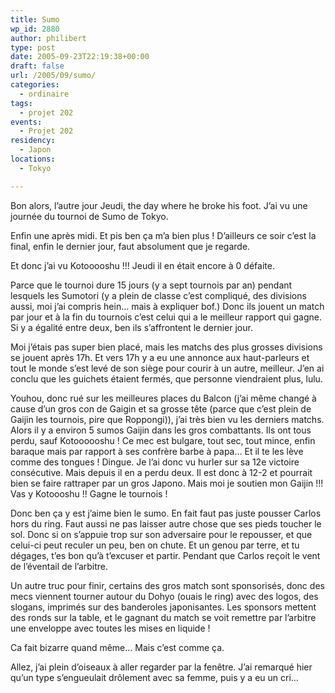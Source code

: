 ```yaml
---
title: Sumo
wp_id: 2880
author: philibert
type: post
date: 2005-09-23T22:19:38+00:00
draft: false
url: /2005/09/sumo/
categories:
  - ordinaire
tags:
  - projet 202
events:
  - Projet 202
residency:
  - Japon
locations:
  - Tokyo

---
```

Bon alors, l&rsquo;autre jour Jeudi, the day where he broke his foot. J&rsquo;ai vu une journée du tournoi de Sumo de Tokyo.

Enfin une après midi. Et pis ben ça m&rsquo;a bien plus ! D&rsquo;ailleurs ce soir c&rsquo;est la final, enfin le dernier jour, faut absolument que je regarde.

Et donc j&rsquo;ai vu Kotooooshu !!! Jeudi il en était encore à 0 défaite.
  
Parce que le tournoi dure 15 jours (y a sept tournois par an) pendant lesquels les Sumotori (y a plein de classe c&rsquo;est compliqué, des divisions aussi, moi j&rsquo;ai compris hein&#8230; mais à expliquer bof.) Donc ils jouent un match par jour et à la fin du tournois c&rsquo;est celui qui a le meilleur rapport qui gagne. Si y a égalité entre deux, ben ils s&rsquo;affrontent le dernier jour.
  
Moi j&rsquo;étais pas super bien placé, mais les matchs des plus grosses divisions se jouent après 17h. Et vers 17h y a eu une annonce aux haut-parleurs et tout le monde s&rsquo;est levé de son siège pour courir à un autre, meilleur. J&rsquo;en ai conclu que les guichets étaient fermés, que personne viendraient plus, lulu. 

Youhou, donc rué sur les meilleures places du Balcon (j&rsquo;ai même changé à cause d&rsquo;un gros con de Gaigin et sa grosse tête (parce que c&rsquo;est plein de Gaijin les tournois, pire que Roppongi)), j&rsquo;ai très bien vu les derniers matchs. Alors il y a environ 5 sumos Gaijin dans les gros combattants. Ils ont tous perdu, sauf Kotoooooshu ! Ce mec est bulgare, tout sec, tout mince, enfin baraque mais par rapport à ses confrère barbe à papa&#8230; Et il te les lève comme des tongues ! Dingue. Je l&rsquo;ai donc vu hurler sur sa 12e victoire consécutive. Mais depuis il en a perdu deux. Il est donc à 12-2 et pourrait bien se faire rattraper par un gros Japono. Mais moi je soutien mon Gaijin !!! Vas y Kotoooshu !! Gagne le tournois !

Donc ben ça y est j&rsquo;aime bien le sumo. En fait faut pas juste pousser Carlos hors du ring. Faut aussi ne pas laisser autre chose que ses pieds toucher le sol. Donc si on s&rsquo;appuie trop sur son adversaire pour le repousser, et que celui-ci peut reculer un peu, ben on chute. Et un genou par terre, et tu dégages, t&rsquo;es bon qu&rsquo;à t&rsquo;excuser et partir. Pendant que Carlos reçoit le vent de l&rsquo;éventail de l&rsquo;arbitre.

Un autre truc pour finir, certains des gros match sont sponsorisés, donc des mecs viennent tourner autour du Dohyo (ouais le ring) avec des logos, des slogans, imprimés sur des banderoles japonisantes. Les sponsors mettent des ronds sur la table, et le gagnant du match se voit remettre par l&rsquo;arbitre une enveloppe avec toutes les mises en liquide !
  
Ca fait bizarre quand même&#8230; Mais c&rsquo;est comme ça.

Allez, j&rsquo;ai plein d&rsquo;oiseaux à aller regarder par la fenêtre. J&rsquo;ai remarqué hier qu&rsquo;un type s&rsquo;engueulait drôlement avec sa femme, puis y a eu un cri&#8230;